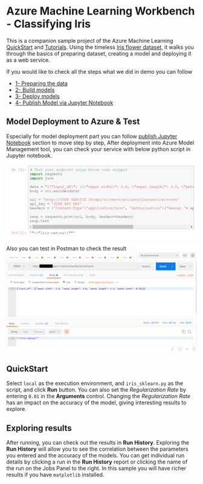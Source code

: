 # Azure Machine Learning Workbench - Classifying Iris

This is a companion sample project of the Azure Machine Learning [QuickStart](https://docs.microsoft.com/azure/machine-learning/preview/quickstart-installation) and [Tutorials](https://docs.microsoft.com/azure/machine-learning/preview/tutorial-classifying-iris-part-1). Using the timeless [Iris flower dataset](https://en.wikipedia.org/wiki/Iris_flower_data_set), it walks you through the basics of preparing dataset, creating a model and deploying it as a web service.

If you would like to check all the steps what we did in demo you can follow

- [1- Preparing the data](https://docs.microsoft.com/en-us/azure/machine-learning/desktop-workbench/tutorial-classifying-iris-part-1)
- [2- Build models](https://docs.microsoft.com/en-us/azure/machine-learning/desktop-workbench/tutorial-classifying-iris-part-1)
- [3- Deploy models](https://docs.microsoft.com/en-us/azure/machine-learning/desktop-workbench/tutorial-classifying-iris-part-1) 
- [4- Publish Model via Jupyter Notebook](publish.ipynb)


## Model Deployment to Azure & Test
Especially for model deployment part you can follow [publish Jupyter Notebook](publish.ipynb) section to move step by step, After deployment into Azure Model Management tool, you can check your service with below python script in Jupyter notebook.

![cover](./docs/publish1.png)

Also you can test in Postman to check the result
![cover](./docs/publish2.png)

## QuickStart
Select `local` as the execution environment, and `iris_sklearn.py` as the script, and click **Run** button.  You can also set the _Regularization Rate_ by entering `0.01` in the **Arguments** control.  Changing the _Regularization Rate_ has an impact on the accuracy of the model, giving interesting results to explore.

## Exploring results
After running, you can check out the results in **Run History**.  Exploring the **Run History** will allow you to see the correlation between the parameters you entered and the accuracy of the models.  You can get individual run details by clicking a run in the **Run History** report or clicking the name of the run on the Jobs Panel to the right.  In this sample you will have richer results if you have `matplotlib` installed.

